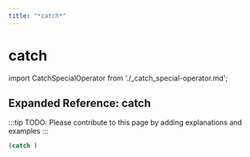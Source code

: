 ```yaml
---
title: "*catch*"
---
```


# catch

import CatchSpecialOperator from './_catch_special-operator.md';

<CatchSpecialOperator />

## Expanded Reference: catch

:::tip
TODO: Please contribute to this page by adding explanations and examples
:::

```lisp
(catch )
```
